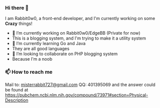 ### Hi there 👋

I am Rabbit0w0, a front-end developer, and I'm currently working on some __Crazy__ things!
- 🔭 I’m currently working on Rabbit0w0/EdgeBB (Private for now)
- This is a blogging system, and I'm trying to make it a utility system
- 🌱 I’m currently learning Go and Java
- They are all good languages
- 👯 I’m looking to collaborate on PHP blogging system
- Because I'm a noob
<!-- - 🤔 I’m looking for help with ...
- 💬 Ask me about ...
- 📫 How to reach me: ...
- 😄 Pronouns: ...
- ⚡ Fun fact: ...
-->

### 📫 How to reach me
Mail to: misterrabbit727@gmail.com
QQ: 401395069 and the answer could be found at https://pubchem.ncbi.nlm.nih.gov/compound/73971#section=Physical-Description
